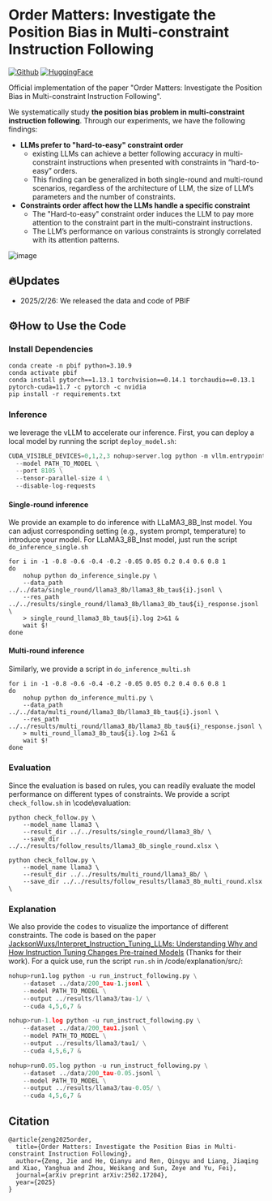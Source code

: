 # Order Matters: Investigate the Position Bias in Multi-constraint Instruction Following

[![Github](https://img.shields.io/static/v1?logo=github&style=flat&color=pink&label=github&message=meowpass/PBIF)]([https://github.com/meowpass/PBIF](https://github.com/meowpass/PBIF))
[![HuggingFace](https://img.shields.io/badge/%F0%9F%A4%97-huggingface-yellow)](https://huggingface.co/datasets/donadona/PBIF)

Official implementation of the paper "Order Matters: Investigate the Position Bias in Multi-constraint Instruction Following". 

We systematically study **the position bias problem in multi-constraint
instruction following**. Through our experiments, we have the following findings:

- **LLMs prefer to "hard-to-easy" constraint order**
  - existing LLMs can achieve a better following accuracy in multi-constraint instructions when presented with constraints in “hard-to-easy” orders. 
  - This finding can be generalized in both single-round and multi-round scenarios, regardless of the architecture of LLM, the size of LLM’s parameters and the number of constraints.
- **Constraints order affect how the LLMs handle a specific constraint**
  - The "Hard-to-easy" constraint order induces the LLM to pay more attention to the constraint part in the multi-constraint instructions.
  - The LLM’s performance on various constraints is strongly correlated with its attention patterns.

![image](https://github.com/user-attachments/assets/5c5382db-574a-4884-bc48-c5b3e4aa883e)


## 🔥Updates

* 2025/2/26: We released the data and code of PBIF

## ⚙️How to Use the Code

### Install Dependencies

```
conda create -n pbif python=3.10.9
conda activate pbif
conda install pytorch==1.13.1 torchvision==0.14.1 torchaudio==0.13.1 pytorch-cuda=11.7 -c pytorch -c nvidia
pip install -r requirements.txt
```

### Inference

we leverage the vLLM to accelerate our inference. First, you can deploy a local model by running the script `deploy_model.sh`:

```python
CUDA_VISIBLE_DEVICES=0,1,2,3 nohup>server.log python -m vllm.entrypoints.openai.api_server \
  --model PATH_TO_MODEL \
  --port 8105 \
  --tensor-parallel-size 4 \
  --disable-log-requests
```



#### Single-round inference

We provide an example to do inference with LLaMA3_8B_Inst model. You can adjust corresponding setting (e.g., system prompt, temperature) to introduce your model. For LLaMA3_8B_Inst model, just run the script `do_inference_single.sh`

```shell
for i in -1 -0.8 -0.6 -0.4 -0.2 -0.05 0.05 0.2 0.4 0.6 0.8 1
do
    nohup python do_inference_single.py \
    --data_path ../../data/single_round/llama3_8b/llama3_8b_tau${i}.jsonl \
    --res_path ../../results/single_round/llama3_8b/llama3_8b_tau${i}_response.jsonl \
    > single_round_llama3_8b_tau${i}.log 2>&1 &
    wait $! 
done
```




#### Multi-round inference

Similarly, we provide a script in `do_inference_multi.sh`

```shell
for i in -1 -0.8 -0.6 -0.4 -0.2 -0.05 0.05 0.2 0.4 0.6 0.8 1
do
    nohup python do_inference_multi.py \
    --data_path ../../data/multi_round/llama3_8b/llama3_8b_tau${i}.jsonl \
    --res_path ../../results/multi_round/llama3_8b/llama3_8b_tau${i}_response.jsonl \
    > multi_round_llama3_8b_tau${i}.log 2>&1 &
    wait $! 
done
```



### Evaluation

Since the evaluation is based on rules, you can readily evaluate the model performance on different types of constraints. We provide a script `check_follow.sh` in \code\evaluation:

```shell
python check_follow.py \
    --model_name llama3 \
    --result_dir ../../results/single_round/llama3_8b/ \
    --save_dir ../../results/follow_results/llama3_8b_single_round.xlsx \

python check_follow.py \
    --model_name llama3 \
    --result_dir ../../results/multi_round/llama3_8b/ \
    --save_dir ../../results/follow_results/llama3_8b_multi_round.xlsx \
```

### Explanation

We also provide the codes to visualize the importance of different constraints. The code is based on the paper [JacksonWuxs/Interpret_Instruction_Tuning_LLMs: Understanding Why and How Instruction Tuning Changes Pre-trained Models](https://github.com/JacksonWuxs/Interpret_Instruction_Tuning_LLMs) (Thanks for their work). For a quick use, run the script `run.sh` in /code/explanation/src/:

```python
nohup>run1.log python -u run_instruct_following.py \
    --dataset ../data/200_tau-1.jsonl \
    --model PATH_TO_MODEL \
    --output ../results/llama3/tau-1/ \
    --cuda 4,5,6,7 &

nohup>run-1.log python -u run_instruct_following.py \
    --dataset ../data/200_tau1.jsonl \
    --model PATH_TO_MODEL \
    --output ../results/llama3/tau1/ \
    --cuda 4,5,6,7 &

nohup>run0.05.log python -u run_instruct_following.py \
    --dataset ../data/200_tau-0.05.jsonl \
    --model PATH_TO_MODEL \
    --output ../results/llama3/tau-0.05/ \
    --cuda 4,5,6,7 &
```



## Citation

```
@article{zeng2025order,
  title={Order Matters: Investigate the Position Bias in Multi-constraint Instruction Following},
  author={Zeng, Jie and He, Qianyu and Ren, Qingyu and Liang, Jiaqing and Xiao, Yanghua and Zhou, Weikang and Sun, Zeye and Yu, Fei},
  journal={arXiv preprint arXiv:2502.17204},
  year={2025}
}
```
